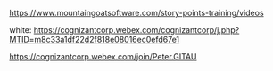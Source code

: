 
https://www.mountaingoatsoftware.com/story-points-training/videos

white: https://cognizantcorp.webex.com/cognizantcorp/j.php?MTID=m8c33a1df22d2f818e08016ec0efd67e1 

https://cognizantcorp.webex.com/join/Peter.GITAU 

